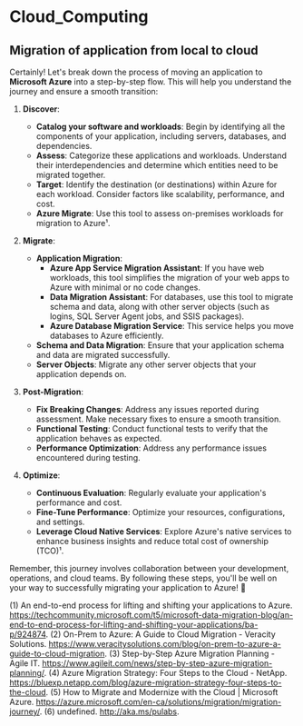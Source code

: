 # Cloud_Computing

## Migration of application from local to cloud

Certainly! Let's break down the process of moving an application to **Microsoft Azure** into a step-by-step flow. This will help you understand the journey and ensure a smooth transition:

1. **Discover**:
    - **Catalog your software and workloads**: Begin by identifying all the components of your application, including servers, databases, and dependencies.
    - **Assess**: Categorize these applications and workloads. Understand their interdependencies and determine which entities need to be migrated together.
    - **Target**: Identify the destination (or destinations) within Azure for each workload. Consider factors like scalability, performance, and cost.
    - **Azure Migrate**: Use this tool to assess on-premises workloads for migration to Azure¹.

2. **Migrate**:
    - **Application Migration**:
        - **Azure App Service Migration Assistant**: If you have web workloads, this tool simplifies the migration of your web apps to Azure with minimal or no code changes.
        - **Data Migration Assistant**: For databases, use this tool to migrate schema and data, along with other server objects (such as logins, SQL Server Agent jobs, and SSIS packages).
        - **Azure Database Migration Service**: This service helps you move databases to Azure efficiently.
    - **Schema and Data Migration**: Ensure that your application schema and data are migrated successfully.
    - **Server Objects**: Migrate any other server objects that your application depends on.

3. **Post-Migration**:
    - **Fix Breaking Changes**: Address any issues reported during assessment. Make necessary fixes to ensure a smooth transition.
    - **Functional Testing**: Conduct functional tests to verify that the application behaves as expected.
    - **Performance Optimization**: Address any performance issues encountered during testing.

4. **Optimize**:
    - **Continuous Evaluation**: Regularly evaluate your application's performance and cost.
    - **Fine-Tune Performance**: Optimize your resources, configurations, and settings.
    - **Leverage Cloud Native Services**: Explore Azure's native services to enhance business insights and reduce total cost of ownership (TCO)¹.

Remember, this journey involves collaboration between your development, operations, and cloud teams. By following these steps, you'll be well on your way to successfully migrating your application to Azure! 🚀

(1) An end-to-end process for lifting and shifting your applications to Azure. https://techcommunity.microsoft.com/t5/microsoft-data-migration-blog/an-end-to-end-process-for-lifting-and-shifting-your-applications/ba-p/924874.
(2) On-Prem to Azure: A Guide to Cloud Migration - Veracity Solutions. https://www.veracitysolutions.com/blog/on-prem-to-azure-a-guide-to-cloud-migration.
(3) Step-by-Step Azure Migration Planning - Agile IT. https://www.agileit.com/news/step-by-step-azure-migration-planning/.
(4) Azure Migration Strategy: Four Steps to the Cloud - NetApp. https://bluexp.netapp.com/blog/azure-migration-strategy-four-steps-to-the-cloud.
(5) How to Migrate and Modernize with the Cloud | Microsoft Azure. https://azure.microsoft.com/en-ca/solutions/migration/migration-journey/.
(6) undefined. http://aka.ms/pulabs.